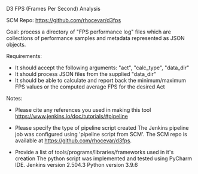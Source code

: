 D3 FPS (Frames Per Second) Analysis

SCM Repo: https://github.com/rhocevar/d3fps

Goal: process a directory of "FPS performance log" files which are collections of performance samples and metadata represented as JSON objects.

Requirements:
- It should accept the following arguments: "act", "calc_type", "data_dir"
- It should process JSON files from the supplied "data_dir"
- It should be able to calculate and report back the minimum/maximum FPS values or the computed average FPS for the desired Act

Notes:
- Please cite any references you used in making this tool
https://www.jenkins.io/doc/tutorials/#pipeline


- Please specify the type of pipeline script created
The Jenkins pipeline job was configured using 'pipeline script from SCM'. The SCM repo is available at https://github.com/rhocevar/d3fps.


- Provide a list of tools/programs/libraries/frameworks used in it's creation
The python script was implemented and tested using PyCharm IDE.
Jenkins version 2.504.3
Python version 3.9.6

